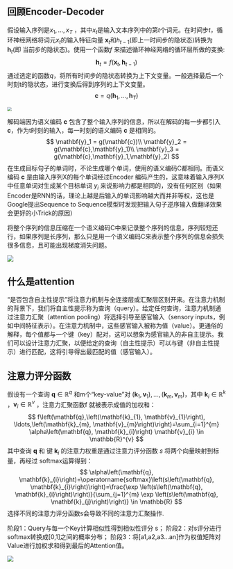 ## 回顾Encoder-Decoder

假设输入序列是$x_1, . . . , x_T$ ，其中$x_t$是输入文本序列中的第$t$个词元。在时间步$t$，循环神经网络将词元$x_t$的输入特征向量 $\mathbf{x}_t$和$h_{t−1}$(即上一时间步的隐状态)转换为$\mathbf{h}_t$(即 当前步的隐状态)。使用一个函数$f$ 来描述循环神经网络的循环层所做的变换:
$$
\mathbf{h}_t = f(\mathbf{x}_t,\mathbf{h}_{t-1})
$$
通过选定的函数$q$，将所有时间步的隐状态转换为上下文变量。一般选择最后一个时刻t的隐状态，进行变换后得到序列的上下文变量。
$$
\mathbf{c} = q(\mathbf{h}_1,...,\mathbf{h}_T)
$$

<img src="https://pics6.baidu.com/feed/d833c895d143ad4be790326d30ec99aaa60f06d0.png@f_auto?token=ef10b1a74f448097ca1400d4a2ed9e30&s=1A247E2293E149031AE4657B02007072" style="zoom:60%;" />

解码端因为语义编码 $\mathbf{c}$ 包含了整个输入序列的信息，所以在解码的每一步都引入 $\mathbf{c}$，作为t时刻的输入，每一时刻的语义编码 $\mathbf{c}$ 是相同的。
$$
\mathbf{y}_1 = g(\mathbf{c})\\
\mathbf{y}_2 = g(\mathbf{c},\mathbf{y}_1)\\
\mathbf{y}_3 = g(\mathbf{c},\mathbf{y}_1,\mathbf{y}_2)
$$
在生成目标句子的单词时，不论生成哪个单词，使用的语义编码C都相同。而语义编码 $\mathbf{c}$ 是由输入序列X的每个单词经过Encoder 编码产生的，这意味着输入序列X中任意单词对生成某个目标单词 $y_i$ 来说影响力都是相同的，没有任何区别（如果Encoder是RNN的话，理论上越是后输入的单词影响越大而并非等权，这也是Google提出Sequence to Sequence模型时发现把输入句子逆序输入做翻译效果会更好的小Trick的原因）

将整个序列的信息压缩在一个语义编码C中来记录整个序列的信息，序列较短还行，如果序列是长序列，那么只是用一个语义编码C来表示整个序列的信息会损失很多信息，且可能出现梯度消失问题。



<img src="https://img-blog.csdnimg.cn/20200321173021798.png?x-oss-process=image/watermark,type_ZmFuZ3poZW5naGVpdGk,shadow_10,text_aHR0cHM6Ly9ibG9nLmNzZG4ubmV0L1RpbmsxOTk1,size_16,color_FFFFFF,t_70" style="zoom:90%;" />

## 什么是attention

“是否包含自主性提示”将注意力机制与全连接层或汇聚层区别开来。在注意力机制的背景下，我们将自主性提示称为查询（query）。给定任何查询，注意力机制通过注意力汇聚（attention pooling）将选择引导至感官输入（sensory inputs，例如中间特征表示）。在注意力机制中，这些感官输入被称为值（value）。更通俗的解释，每个值都与一个键（key）配对，这可以想象为感官输入的非自主提示。我们可以设计注意力汇聚，以便给定的查询（自主性提示）可以与键（非自主性提示）进行匹配，这将引导得出最匹配的值（感官输入）。



## 注意力评分函数

假设有一个查询 $\mathbf{q}\in \mathbb{R}^{q}$ 和m个“key-value”对 $(\mathbf{k}_1,\mathbf{v}_1),...,(\mathbf{k}_m,\mathbf{v}_m)$，其中 $\mathbf{k}_i \in \mathbb{R}^{k}$ ，$\mathbf{v}_i \in \mathbb{R}^{v}$ ，注意力汇聚函数f 就被表示成值的加权和：
$$
f\left(\mathbf{q},\left(\mathbf{k}_{1}, \mathbf{v}_{1}\right), \ldots,\left(\mathbf{k}_{m}, \mathbf{v}_{m}\right)\right)=\sum_{i=1}^{m} \alpha\left(\mathbf{q}, \mathbf{k}_{i}\right) \mathbf{v}_{i} \in \mathbb{R}^{v}
$$
其中查询 $\mathbf{q}$ 和 键  $\mathbf{k}_i$ 的注意力权重是通过注意力评分函数 $s$ 将两个向量映射到标量，再经过 softmax运算得到：
$$
\alpha\left(\mathbf{q}, \mathbf{k}_{i}\right)=\operatorname{softmax}\left(s\left(\mathbf{q}, \mathbf{k}_{i}\right)\right)=\frac{\exp \left(s\left(\mathbf{q}, \mathbf{k}_{i}\right)\right)}{\sum_{j=1}^{m} \exp \left(s\left(\mathbf{q}, \mathbf{k}_{j}\right)\right)} \in \mathbb{R}
$$
选择不同的注意力评分函数s会导致不同的注意力汇聚操作.

阶段1：Query与每一个Key计算相似性得到相似性评分 s；
阶段2：对s评分进行softmax转换成[0,1]之间的概率分布；
阶段3：将[a1,a2,a3…an]作为权值矩阵对Value进行加权求和得到最后的Attention值。

<img src="https://img-blog.csdnimg.cn/20200322210257300.png?x-oss-process=image/watermark,type_ZmFuZ3poZW5naGVpdGk,shadow_10,text_aHR0cHM6Ly9ibG9nLmNzZG4ubmV0L1RpbmsxOTk1,size_16,color_FFFFFF,t_70" style="zoom:90%;" />

